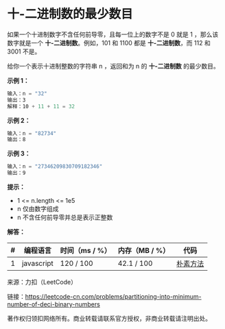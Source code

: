 # 十-二进制数的最少数目

如果一个十进制数字不含任何前导零，且每一位上的数字不是 0 就是 1 ，那么该数字就是一个 **十-二进制数**。例如，101 和 1100 都是 **十-二进制数**，而 112 和 3001 不是。

给你一个表示十进制整数的字符串 n ，返回和为 n 的 **十-二进制数** 的最少数目。

**示例 1：**

``` javascript
输入：n = "32"
输出：3
解释：10 + 11 + 11 = 32
```

**示例 2：**

``` javascript
输入：n = "82734"
输出：8
```

**示例 3：**

``` javascript
输入：n = "27346209830709182346"
输出：9
```

**提示：**

- 1 <= n.length <= 1e5
- n 仅由数字组成
- n 不含任何前导零并总是表示正整数

**解答：**

**#**|**编程语言**|**时间（ms / %）**|**内存（MB / %）**|**代码**
--|--|--|--|--
1|javascript|120 / 100|42.1 / 100|[朴素方法](./javascript/ac_v1.js)

来源：力扣（LeetCode）

链接：https://leetcode-cn.com/problems/partitioning-into-minimum-number-of-deci-binary-numbers

著作权归领扣网络所有。商业转载请联系官方授权，非商业转载请注明出处。
